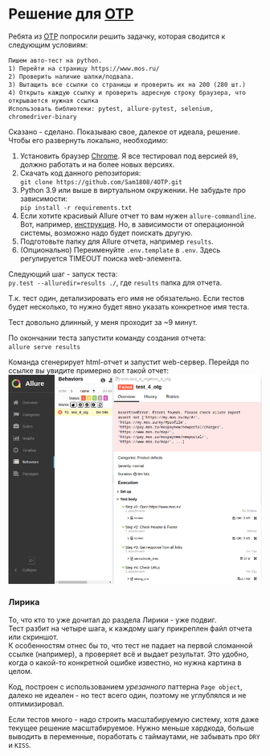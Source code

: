 # Решение для [OTP](https://otr.ru/)


Ребята из [OTP](https://otr.ru/) попросили решить задачку, которая сводится к следующим условиям:

```text
Пишем авто-тест на python.
1) Перейти на страницу https://www.mos.ru/
2) Проверить наличие шапки/подвала.
3) Вытащить все ссылки со страницы и проверить их на 200 (280 шт.) 
4) Открыть каждую ссылку и проверить адресную строку браузера, что открывается нужная ссылка
Использовать библиотеки: pytest, allure-pytest, selenium, chromedriver-binary
```
Сказано - сделано. Показываю свое, далекое от идеала, решение. Чтобы его развернуть локально, необходимо: 

1. Установить браузер [Chrome](https://www.google.com/intl/ru_ru/chrome/). Я все тестировал под версией `89`, должно работать и на более новых версиях. 
2. Скачать код данного репозитория:  
`git clone https://github.com/Sam1808/4OTP.git`
3. Python 3.9 или выше в виртуальном окружении. Не забудьте про зависимости:  
`pip install -r requirements.txt`
4. Если хотите красивый Allure отчет то вам нужен `allure-commandline`. Вот, например, [инструкция](https://www.npmjs.com/package/allure-commandline).
Но, в зависимости от операционной системы, возможно надо будет поискать другую.
5. Подготовьте папку для Allure отчета, например `results`.
6. (Опционально) Переименуйте `.env.template` в `.env`. Здесь регулируется TIMEOUT поиска web-элемента.  


Следующий шаг - запуск теста:  
`py.test --alluredir=results ./`, где `results` папка для отчета.   

Т.к. тест один, детализировать его имя не обязательно. Если тестов будет несколько, то нужно будет явно указать конкретное имя теста.

Тест довольно длинный, у меня проходит за ~9 минут.

По окончании теста запустити команду создания отчета:   
`allure serve results`

Команда сгенерирует html-отчет и запустит web-сервер.
Перейдя по ссылке вы увидите примерно вот такой отчет:   
![screenshot.png](screenshot.png)

### Лирика

То, что кто то уже дочитал до раздела Лирики - уже подвиг.   
Тест разбит на четыре шага, к каждому шагу прикреплен файл отчета или скриншот.   
К особенностям отнес бы то, что тест не падает на первой сломанной ссылке (например), а проверяет всё
и выдает результат. 
Это удобно, когда о какой-то конкретной ошибке известно, но нужна картина в целом.

Код, построен с использованием *урезанного* паттерна `Page object`, далеко не идеален - но тест всего один,
поэтому не углублялся и не оптимизировал. 

Если тестов много - надо строить масштабируемую систему, хотя даже текущее решение масштабируемое.
Нужно меньше хардкода, больше выводить в переменные, поработать с таймаутами, не забывать про `DRY` и `KISS`.

